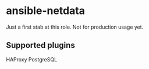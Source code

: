 # ansible-netdata
Just a first stab at this role. Not for production usage yet.

## Supported plugins
HAProxy
PostgreSQL
